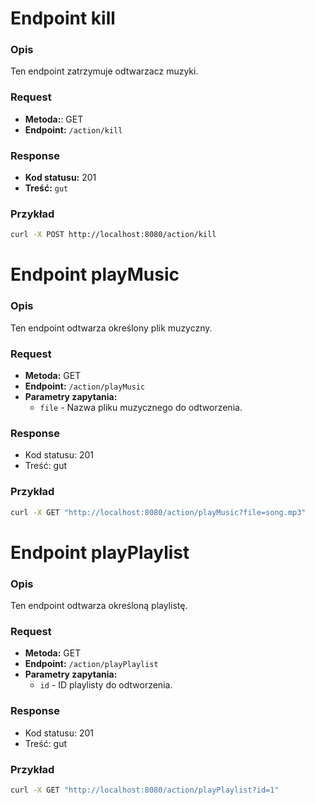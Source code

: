 # Endpoint kill

### Opis
Ten endpoint zatrzymuje odtwarzacz muzyki.

### Request
- **Metoda:**: GET
- **Endpoint:** `/action/kill`
### Response
- **Kod statusu:** 201
- **Treść:** `gut`

### Przykład
```bash
curl -X POST http://localhost:8080/action/kill
```
# Endpoint playMusic
### Opis
Ten endpoint odtwarza określony plik muzyczny.

### Request
- **Metoda:** GET
- **Endpoint:** `/action/playMusic`
- **Parametry zapytania:**
    - `file` - Nazwa pliku muzycznego do odtworzenia.
### Response
- Kod statusu: 201
- Treść: gut
### Przykład
```bash
curl -X GET "http://localhost:8080/action/playMusic?file=song.mp3"
```
# Endpoint playPlaylist
### Opis
Ten endpoint odtwarza określoną playlistę.

### Request
- **Metoda:** GET
- **Endpoint:** `/action/playPlaylist`
- **Parametry zapytania:**
    - `id` - ID playlisty do odtworzenia.
### Response
- Kod statusu: 201
- Treść: gut
### Przykład
```bash
curl -X GET "http://localhost:8080/action/playPlaylist?id=1"
```
